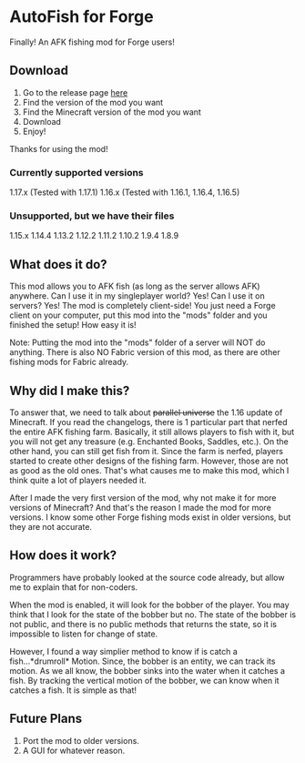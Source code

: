 # AutoFish for Forge
Finally! An AFK fishing mod for Forge users!

## Download
1. Go to the release page [here](https://github.com/North-West-Wind/forge-autofish/releases)
2. Find the version of the mod you want
3. Find the Minecraft version of the mod you want
4. Download
5. Enjoy!

Thanks for using the mod!

### Currently supported versions
1.17.x (Tested with 1.17.1)
1.16.x (Tested with 1.16.1, 1.16.4, 1.16.5)

### Unsupported, but we have their files
1.15.x
1.14.4
1.13.2
1.12.2
1.11.2
1.10.2
1.9.4
1.8.9

## What does it do?
This mod allows you to AFK fish (as long as the server allows AFK) anywhere. Can I use it in my singleplayer world? Yes! Can I use it on servers? Yes! The mod is completely client-side! You just need a Forge client on your computer, put this mod into the "mods" folder and you finished the setup! How easy it is!

Note: Putting the mod into the "mods" folder of a server will NOT do anything.
There is also NO Fabric version of this mod, as there are other fishing mods for Fabric already.

## Why did I make this?
To answer that, we need to talk about ~~parallel universe~~ the 1.16 update of Minecraft. If you read the changelogs, there is 1 particular part that nerfed the entire AFK fishing farm. Basically, it still allows players to fish with it, but you will not get any treasure (e.g. Enchanted Books, Saddles, etc.). On the other hand, you can still get fish from it. Since the farm is nerfed, players started to create other designs of the fishing farm. However, those are not as good as the old ones. That's what causes me to make this mod, which I think quite a lot of players needed it.

After I made the very first version of the mod, why not make it for more versions of Minecraft? And that's the reason I made the mod for more versions. I know some other Forge fishing mods exist in older versions, but they are not accurate.

## How does it work?
Programmers have probably looked at the source code already, but allow me to explain that for non-coders.

When the mod is enabled, it will look for the bobber of the player. You may think that I look for the state of the bobber but no. The state of the bobber is not public, and there is no public methods that returns the state, so it is impossible to listen for change of state.

However, I found a way simplier method to know if is catch a fish...\*drumroll\* Motion. Since, the bobber is an entity, we can track its motion. As we all know, the bobber sinks into the water when it catches a fish. By tracking the vertical motion of the bobber, we can know when it catches a fish. It is simple as that!

## Future Plans
1. Port the mod to older versions.
2. A GUI for whatever reason.
